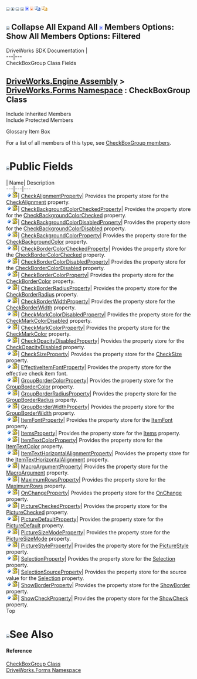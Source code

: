 ![](dotnetimages/collapse.gif) ![](dotnetimages/expand.gif) ![](dotnetimages/collapse.gif) ![](dotnetimages/expand.gif) ![](dotnetimages/drpdown.gif) ![](dotnetimages/drpdown_orange.gif) ![](dotnetimages/copycode.gif) ![](dotnetimages/copycodeHighlight.gif)

![](dotnetimages/collapse.gif) Collapse All Expand All ![](dotnetimages/drpdown.gif) Members Options: Show All  Members Options: Filtered   
---  
DriveWorks SDK Documentation  |   
---|---  
CheckBoxGroup Class Fields   
  
[DriveWorks.Engine Assembly](topic2156.md) > [DriveWorks.Forms Namespace](topic7266.md) : CheckBoxGroup Class  
---  
  
Include Inherited Members    
Include Protected Members    


Glossary Item Box

For a list of all members of this type, see [CheckBoxGroup members](topic7475.md).

# ![](dotnetimages/collapse.gif)Public Fields

| Name| Description  
---|---|---  
![Public Field](dotnetimages/publicField.gif)![static \(Shared in Visual Basic\)](dotnetimages/static.gif)| [CheckAlignmentProperty](topic7515.md)| Provides the property store for the [CheckAlignment](topic7485.md) property.   
![Public Field](dotnetimages/publicField.gif)![static \(Shared in Visual Basic\)](dotnetimages/static.gif)| [CheckBackgroundColorCheckedProperty](topic7516.md)| Provides the property store for the [CheckBackgroundColorChecked](topic7487.md) property.   
![Public Field](dotnetimages/publicField.gif)![static \(Shared in Visual Basic\)](dotnetimages/static.gif)| [CheckBackgroundColorDisabledProperty](topic7517.md)| Provides the property store for the [CheckBackgroundColorDisabled](topic7488.md) property.   
![Public Field](dotnetimages/publicField.gif)![static \(Shared in Visual Basic\)](dotnetimages/static.gif)| [CheckBackgroundColorProperty](topic7518.md)| Provides the property store for the [CheckBackgroundColor](topic7486.md) property.   
![Public Field](dotnetimages/publicField.gif)![static \(Shared in Visual Basic\)](dotnetimages/static.gif)| [CheckBorderColorCheckedProperty](topic7519.md)| Provides the property store for the [CheckBorderColorChecked](topic7490.md) property.   
![Public Field](dotnetimages/publicField.gif)![static \(Shared in Visual Basic\)](dotnetimages/static.gif)| [CheckBorderColorDisabledProperty](topic7520.md)| Provides the property store for the [CheckBorderColorDisabled](topic7491.md) property.   
![Public Field](dotnetimages/publicField.gif)![static \(Shared in Visual Basic\)](dotnetimages/static.gif)| [CheckBorderColorProperty](topic7521.md)| Provides the property store for the [CheckBorderColor](topic7489.md) property.   
![Public Field](dotnetimages/publicField.gif)![static \(Shared in Visual Basic\)](dotnetimages/static.gif)| [CheckBorderRadiusProperty](topic7522.md)| Provides the property store for the [CheckBorderRadius](topic7492.md) property.   
![Public Field](dotnetimages/publicField.gif)![static \(Shared in Visual Basic\)](dotnetimages/static.gif)| [CheckBorderWidthProperty](topic7523.md)| Provides the property store for the [CheckBorderWidth](topic7493.md) property.   
![Public Field](dotnetimages/publicField.gif)![static \(Shared in Visual Basic\)](dotnetimages/static.gif)| [CheckMarkColorDisabledProperty](topic7524.md)| Provides the property store for the [CheckMarkColorDisabled](topic7495.md) property.   
![Public Field](dotnetimages/publicField.gif)![static \(Shared in Visual Basic\)](dotnetimages/static.gif)| [CheckMarkColorProperty](topic7525.md)| Provides the property store for the [CheckMarkColor](topic7494.md) property.   
![Public Field](dotnetimages/publicField.gif)![static \(Shared in Visual Basic\)](dotnetimages/static.gif)| [CheckOpacityDisabledProperty](topic7526.md)| Provides the property store for the [CheckOpacityDisabled](topic7496.md) property.   
![Public Field](dotnetimages/publicField.gif)![static \(Shared in Visual Basic\)](dotnetimages/static.gif)| [CheckSizeProperty](topic7527.md)| Provides the property store for the [CheckSize](topic7497.md) property.   
![Public Field](dotnetimages/publicField.gif)![static \(Shared in Visual Basic\)](dotnetimages/static.gif)| [EffectiveItemFontProperty](topic7528.md)| Provides the property store for the effective check item font.   
![Public Field](dotnetimages/publicField.gif)![static \(Shared in Visual Basic\)](dotnetimages/static.gif)| [GroupBorderColorProperty](topic7529.md)| Provides the property store for the [GroupBorderColor](topic7498.md) property.   
![Public Field](dotnetimages/publicField.gif)![static \(Shared in Visual Basic\)](dotnetimages/static.gif)| [GroupBorderRadiusProperty](topic7530.md)| Provides the property store for the [GroupBorderRadius](topic7499.md) property.   
![Public Field](dotnetimages/publicField.gif)![static \(Shared in Visual Basic\)](dotnetimages/static.gif)| [GroupBorderWidthProperty](topic7531.md)| Provides the property store for the [GroupBorderWidth](topic7500.md) property.   
![Public Field](dotnetimages/publicField.gif)![static \(Shared in Visual Basic\)](dotnetimages/static.gif)| [ItemFontProperty](topic7532.md)| Provides the property store for the [ItemFont](topic7501.md) property.   
![Public Field](dotnetimages/publicField.gif)![static \(Shared in Visual Basic\)](dotnetimages/static.gif)| [ItemsProperty](topic7533.md)| Provides the property store for the [Items](topic7502.md) property.   
![Public Field](dotnetimages/publicField.gif)![static \(Shared in Visual Basic\)](dotnetimages/static.gif)| [ItemTextColorProperty](topic7534.md)| Provides the property store for the [ItemTextColor](topic7503.md) property.   
![Public Field](dotnetimages/publicField.gif)![static \(Shared in Visual Basic\)](dotnetimages/static.gif)| [ItemTextHorizontalAlignmentProperty](topic7535.md)| Provides the property store for the [ItemTextHorizontalAlignment](topic7504.md) property.   
![Public Field](dotnetimages/publicField.gif)![static \(Shared in Visual Basic\)](dotnetimages/static.gif)| [MacroArgumentProperty](topic7536.md)| Provides the property store for the [MacroArgument](topic7505.md) property.   
![Public Field](dotnetimages/publicField.gif)![static \(Shared in Visual Basic\)](dotnetimages/static.gif)| [MaximumRowsProperty](topic7537.md)| Provides the property store for the [MaximumRows](topic7506.md) property.   
![Public Field](dotnetimages/publicField.gif)![static \(Shared in Visual Basic\)](dotnetimages/static.gif)| [OnChangeProperty](topic7538.md)| Provides the property store for the [OnChange](topic7507.md) property.   
![Public Field](dotnetimages/publicField.gif)![static \(Shared in Visual Basic\)](dotnetimages/static.gif)| [PictureCheckedProperty](topic7539.md)| Provides the property store for the [PictureChecked](topic7508.md) property.   
![Public Field](dotnetimages/publicField.gif)![static \(Shared in Visual Basic\)](dotnetimages/static.gif)| [PictureDefaultProperty](topic7540.md)| Provides the property store for the [PictureDefault](topic7509.md) property.   
![Public Field](dotnetimages/publicField.gif)![static \(Shared in Visual Basic\)](dotnetimages/static.gif)| [PictureSizeModeProperty](topic7541.md)| Provides the property store for the [PictureSizeMode](topic7510.md) property.   
![Public Field](dotnetimages/publicField.gif)![static \(Shared in Visual Basic\)](dotnetimages/static.gif)| [PictureStyleProperty](topic7542.md)| Provides the property store for the [PictureStyle](topic7511.md) property.   
![Public Field](dotnetimages/publicField.gif)![static \(Shared in Visual Basic\)](dotnetimages/static.gif)| [SelectionProperty](topic7543.md)| Provides the property store for the [Selection](topic7512.md) property.   
![Public Field](dotnetimages/publicField.gif)![static \(Shared in Visual Basic\)](dotnetimages/static.gif)| [SelectionSourceProperty](topic7544.md)| Provides the property store for the source value for the [Selection](topic7512.md) property.   
![Public Field](dotnetimages/publicField.gif)![static \(Shared in Visual Basic\)](dotnetimages/static.gif)| [ShowBorderProperty](topic7545.md)| Provides the property store for the [ShowBorder](topic7513.md) property.   
![Public Field](dotnetimages/publicField.gif)![static \(Shared in Visual Basic\)](dotnetimages/static.gif)| [ShowCheckProperty](topic7546.md)| Provides the property store for the [ShowCheck](topic7514.md) property.   
Top

# ![](dotnetimages/collapse.gif)See Also

#### Reference

[CheckBoxGroup Class](topic7474.md)   
[DriveWorks.Forms Namespace](topic7266.md)


